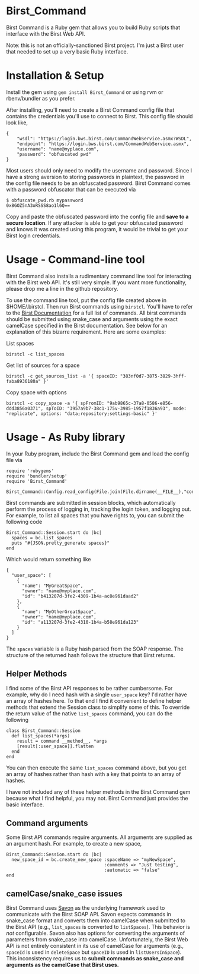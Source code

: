 Birst_Command
====================

Birst Command is a Ruby gem that allows you to build Ruby scripts that
interface with the Birst Web API.

Note: this is not an officially-sanctioned Birst project.  I'm just a
Birst user that needed to set up a very basic Ruby interface.

# Installation & Setup

Install the gem using `gem install Birst_Command` or using rvm or
rbenv/bundler as you prefer.

After installing, you'll need to create a Birst Command config file
that contains the credentials you'll use to connect to Birst.  This
config file should look like,

    {
        "wsdl": "https://login.bws.birst.com/CommandWebService.asmx?WSDL",
        "endpoint": "https://login.bws.birst.com/CommandWebService.asmx",
        "username": "name@myplace.com",
        "password": "obfuscated pwd"
    }

Most users should only need to modify the username and password.
Since I have a strong aversion to storing passwords in plaintext, the
password in the config file needs to be an obfuscated password.  Birst
Command comes with a password obfuscator that can be executed via

    $ obfuscate_pwd.rb mypassword
    0x8GOZ5nA3oRSSS8ao1l6Q==

Copy and paste the obfuscated password into the config file and **save
to a secure location**.  If any attacker is able to get your
obfuscated password and knows it was created using this program, it
would be trivial to get your Birst login credentials.

# Usage - Command-line tool

Birst Command also installs a rudimentary command line tool for interacting
with the Birst web API.  It's still very simple.  If you want more functionality,
please drop me a line in the github repository.

To use the command line tool, put the config file created above in
$HOME/.birstcl.  Then run Birst commands using `birstcl`.  You'll have to refer
to the [Birst Documentation](https://app2102.bws.birst.com/CommandWebService.asmx)
for a full list of commands.  All birst commands should be submitted using snake_case
and arguments using the exact camelCase specified in the Birst documentation.  See
below for an explanation of this bizarre requirement.  Here are some examples:

List spaces

    birstcl -c list_spaces

Get list of sources for a space

    birstcl -c get_sources_list -a '{ spaceID: "383nf0d7-3875-3829-3hff-faba8936180a" }'

Copy space with options

    birstcl -c copy_space -a '{ spFromID: "9ab9865c-37a8-0586-e856-ddd3856a0371", spToID: "3957a9b7-38c1-175v-3985-1957f1836a93", mode: "replicate", options: "data;repository;settings-basic" }'

# Usage - As Ruby library

In your Ruby program, include the Birst Command gem and load the config file via

    require 'rubygems'
    require 'bundler/setup'
    require 'Birst_Command'

    Birst_Command::Config.read_config(File.join(File.dirname(__FILE__),"config.json"))

Birst commands are submitted in session blocks, which automatically
perform the process of logging in, tracking the login token, and
logging out.  For example, to list all spaces that you have rights to,
you can submit the following code

    Birst_Command::Session.start do |bc|
      spaces = bc.list_spaces
      puts "#{JSON.pretty_generate spaces}"
    end

Which would return something like

    {
      "user_space": [
        {
          "name": "MyGreatSpace",
          "owner": "name@myplace.com",
          "id": "b413207d-3fe2-4309-1b4a-ac8e961daad2"
        },
        {
          "name": "MyOtherGreatSpace",
          "owner": "name@myplace.com",
          "id": "a113207d-3fe2-4310-1b4a-b58e961da123"
        }
      ]
    }

The `spaces` variable is a Ruby hash parsed from the SOAP response.
The structure of the returned hash follows the structure that Birst
returns.


## Helper Methods

I find some of the Birst API responses to be rather cumbersome.  For
example, why do I need hash with a single `user_space` key?  I'd
rather have an array of hashes here.  To that end I find it convenient
to define helper methods that extend the Session class to simplify
some of this.  To override the return value of the native
`list_spaces` command, you can do the following

    class Birst_Command::Session
      def list_spaces(*args)
        result = command __method__, *args
        [result[:user_space]].flatten
      end 
    end

You can then execute the same `list_spaces` command above, but you get
an array of hashes rather than hash with a key that points to an array
of hashes.

I have not included any of these helper methods in the Birst Command
gem because what I find helpful, you may not.  Birst Command just
provides the basic interface.

## Command arguments

Some Birst API commands require arguments.  All arguments are supplied
as an argument hash.  For example, to create a new space,

    Birst_Command::Session.start do |bc|
      new_space_id = bc.create_new_space :spaceName => "myNewSpace",
                                         :comments => "Just testing",
                                         :automatic => "false"
    end

## camelCase/snake_case issues

Birst Command uses [Savon](http://savonrb.com/version2/client.html) as
the underlying framework used to communicate with the Birst SOAP API.
Savon expects commands in snake_case format and converts them into
camelCase when submitted to the Birst API (e.g., `list_spaces` is
converted to `listSpaces`).  This behavior is *not* configurable.
Savon also has options for converting the arguments of parameters from
snake_case into camelCase.  Unfortunately, the Birst Web API is not
entirely consistent in its use of camelCase for arguments (e.g.,
`spaceId` is used in `deleteSpace` but `spaceID` is used in
`listUsersInSpace`).  This inconsistency requires us to **submit
commands as snake_case and arguments as the camelCase that Birst
uses.**


